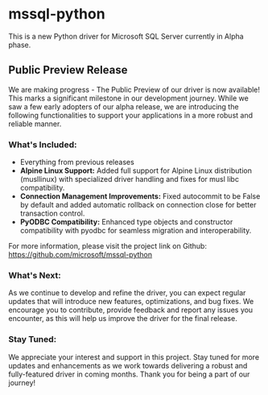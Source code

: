 # mssql-python

This is a new Python driver for Microsoft SQL Server currently in Alpha phase.

## Public Preview Release

We are making progress - The Public Preview of our driver is now available! This marks a significant milestone in our development journey. While we saw a few early adopters of our alpha release, we are introducing the following functionalities to support your applications in a more robust and reliable manner.

### What's Included:

- Everything from previous releases
- **Alpine Linux Support:** Added full support for Alpine Linux distribution (musllinux) with specialized driver handling and fixes for musl libc compatibility.
- **Connection Management Improvements:** Fixed autocommit to be False by default and added automatic rollback on connection close for better transaction control.
- **PyODBC Compatibility:** Enhanced type objects and constructor compatibility with pyodbc for seamless migration and interoperability.

For more information, please visit the project link on Github: https://github.com/microsoft/mssql-python

### What's Next:

As we continue to develop and refine the driver, you can expect regular updates that will introduce new features, optimizations, and bug fixes. We encourage you to contribute, provide feedback and report any issues you encounter, as this will help us improve the driver for the final release.

### Stay Tuned:

We appreciate your interest and support in this project. Stay tuned for more updates and enhancements as we work towards delivering a robust and fully-featured driver in coming months.
Thank you for being a part of our journey!